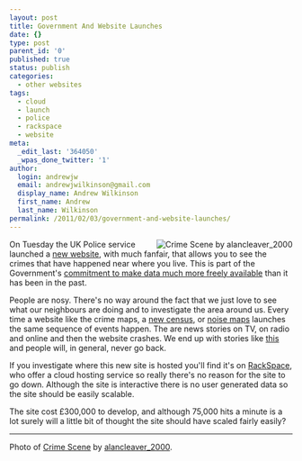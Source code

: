 ```yaml
---
layout: post
title: Government And Website Launches
date: {}
type: post
parent_id: '0'
published: true
status: publish
categories:
  - other websites
tags:
  - cloud
  - launch
  - police
  - rackspace
  - website
meta:
  _edit_last: '364050'
  _wpas_done_twitter: '1'
author:
  login: andrewjw
  email: andrewjwilkinson@gmail.com
  display_name: Andrew Wilkinson
  first_name: Andrew
  last_name: Wilkinson
permalink: /2011/02/03/government-and-website-launches/
---
```

<a href="http://www.flickr.com/photos/alancleaver/4121423119/"><img src="{{ site.baseurl }}/assets/4121423119_63b9282331_m.jpg" alt="Crime Scene by alancleaver_2000" style="float:right;border:0;" /></a>On Tuesday the UK Police service launched a <a href="http://www.police.uk">new website</a>, with much fanfair, that allows you to see the crimes that have happened near where you live. This is part of the Government's <a href="http://data.gov.uk/">commitment to make data much more freely available</a> than it has been in the past.

People are nosy. There's no way around the fact that we just love to see what our neighbours are doing and to investigate the area around us. Every time a website like the crime maps, a <a href="http://www.1901censusonline.com/">new census</a>, or <a href="http://services.defra.gov.uk/wps/portal/noise">noise maps</a> launches the same sequence of events happen. The are news stories on TV, on radio and online and then the website crashes. We end up with stories like <a href="http://www.bbc.co.uk/news/uk-12336381">this</a> and people will, in general, never go back.

If you investigate where this new site is hosted you'll find it's on <a href="http://www.rackspace.co.uk">RackSpace</a>, who offer a cloud hosting service so really there's no reason for the site to go down. Although the site is interactive there is no user generated data so the site should be easily scalable.

The site cost £300,000 to develop, and although 75,000 hits a minute is a lot surely will a little bit of thought the site should have scaled fairly easily?
<hr />
Photo of <a href="http://www.flickr.com/photos/alancleaver/4121423119/">Crime Scene</a> by <a href="http://www.flickr.com/photos/alancleaver/">alancleaver_2000</a>.
